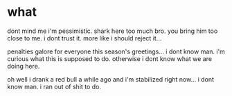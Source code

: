 # what

dont mind me i'm pessimistic.  shark here too much bro.  you bring him too close to me.  i dont trust it.  more like i should reject it...

penalties galore for everyone this season's greetings...  i dont know man.  i'm curious what this is supposed to do.  otherwise i dont know what we are doing here.

oh well i drank a red bull a while ago and i'm stabilized right now...  i dont know man.  i ran out of shit to do.

